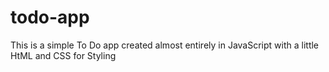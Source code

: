 # todo-app
This is a simple To Do app created almost entirely in JavaScript with a little HtML and CSS for Styling
